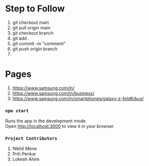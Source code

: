 # Step to Follow

1. git checkout main
2. git pull origin main
3. git checkout branch
4. git add .
5. git commit -m "comment"
6. git push origin branch
7.

# Pages

1. https://www.samsung.com/in/
2. https://www.samsung.com/in/business/
3. https://www.samsung.com/in/smartphones/galaxy-z-fold6/buy/

### `npm start`

Runs the app in the development mode.\
Open [http://localhost:3000](http://localhost:3000) to view it in your browser.

### `Project Contributors`

1. Nikhil Mene
2. Priti Penkar
3. Lokesh Ahire
